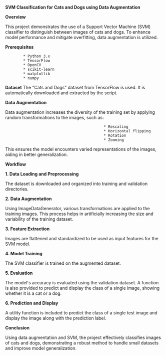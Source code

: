 **SVM Classification for Cats and Dogs using Data Augmentation**

**Overview**

This project demonstrates the use of a Support Vector Machine (SVM) classifier to distinguish between images of cats and dogs. To enhance model performance and mitigate overfitting, data augmentation is utilized.

**Prerequisites**

            * Python 3.x
            * TensorFlow
            * OpenCV
            * scikit-learn
            * matplotlib
            * numpy

**Dataset**
The "Cats and Dogs" dataset from TensorFlow is used. It is automatically downloaded and extracted by the script.

**Data Augmentation**

Data augmentation increases the diversity of the training set by applying random transformations to the images, such as:

                                                * Rescaling
                                                * Horizontal flipping
                                                * Rotation
                                                * Zooming
This ensures the model encounters varied representations of the images, aiding in better generalization.

**Workflow**

**1. Data Loading and Preprocessing**

The dataset is downloaded and organized into training and validation directories.

**2. Data Augmentation**

Using ImageDataGenerator, various transformations are applied to the training images. This process helps in artificially increasing the size and variability of the training dataset.

**3. Feature Extraction**

Images are flattened and standardized to be used as input features for the SVM model.

**4. Model Training**

The SVM classifier is trained on the augmented dataset.

**5. Evaluation**

The model's accuracy is evaluated using the validation dataset. A function is also provided to predict and display the class of a single image, showing whether it is a cat or a dog.

**6. Prediction and Display**

A utility function is included to predict the class of a single test image and display the image along with the prediction label.

**Conclusion**

Using data augmentation and SVM, the project effectively classifies images of cats and dogs, demonstrating a robust method to handle small datasets and improve model generalization.
